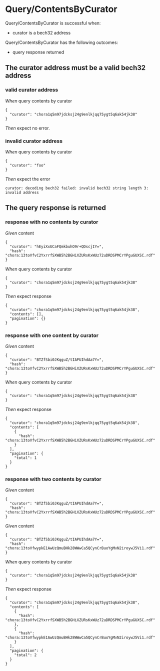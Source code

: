 # Query/ContentsByCurator

Query/ContentsByCurator is successful when:
  - curator is a bech32 address

  Query/ContentsByCurator has the following outcomes:
  - query response returned

## The curator address must be a valid bech32 address

### valid curator address

_When_ query contents by curator

```
{
  "curator": "chora1q5m97jdcksj24g9enlkjqq75ygt5q6ak54jk38"
}
```

_Then_ expect no error.

### invalid curator address

_When_ query contents by curator

```
{
  "curator": "foo"
}
```

_Then_ expect the error

```
curator: decoding bech32 failed: invalid bech32 string length 3: invalid address
```

## The query response is returned

### response with no contents by curator

_Given_ content

```
{
  "curator": "hEyiXxUCaFQmkbuhO9r+QDscjIY=",
  "hash": "chora:13toVfvC2YxrrfSXWB5h2BGHiXZURsKxWUz72uDRDSPMCrYPguGUXSC.rdf"
}
```

_When_ query contents by curator

```
{
  "curator": "chora1q5m97jdcksj24g9enlkjqq75ygt5q6ak54jk38"
}
```

_Then_ expect response

```
{
  "curator": "chora1q5m97jdcksj24g9enlkjqq75ygt5q6ak54jk38",
  "contents": [],
  "pagination": {}
}
```

### response with one content by curator

_Given_ content

```
{
  "curator": "BTZfSbi0JKqguZ/tIAPUIhdAa7Y=",
  "hash": "chora:13toVfvC2YxrrfSXWB5h2BGHiXZURsKxWUz72uDRDSPMCrYPguGUXSC.rdf"
}
```

_When_ query contents by curator

```
{
  "curator": "chora1q5m97jdcksj24g9enlkjqq75ygt5q6ak54jk38"
}
```

_Then_ expect response

```
{
  "curator": "chora1q5m97jdcksj24g9enlkjqq75ygt5q6ak54jk38",
  "contents": [
    {
      "hash": "chora:13toVfvC2YxrrfSXWB5h2BGHiXZURsKxWUz72uDRDSPMCrYPguGUXSC.rdf"
    }
  ],
  "pagination": {
    "total": 1
  }
}
```

### response with two contents by curator

_Given_ content

```
{
  "curator": "BTZfSbi0JKqguZ/tIAPUIhdAa7Y=",
  "hash": "chora:13toVfvC2YxrrfSXWB5h2BGHiXZURsKxWUz72uDRDSPMCrYPguGUXSC.rdf"
}
```

_Given_ content

```
{
  "curator": "BTZfSbi0JKqguZ/tIAPUIhdAa7Y=",
  "hash": "chora:13toVfwypkE1AwUzQmuBHk28WWwCa5QCynCrBuoYgMvN2iroywJ5Vi1.rdf"
}
```

_When_ query contents by curator

```
{
  "curator": "chora1q5m97jdcksj24g9enlkjqq75ygt5q6ak54jk38"
}
```

_Then_ expect response

```
{
  "curator": "chora1q5m97jdcksj24g9enlkjqq75ygt5q6ak54jk38",
  "contents": [
    {
      "hash": "chora:13toVfvC2YxrrfSXWB5h2BGHiXZURsKxWUz72uDRDSPMCrYPguGUXSC.rdf"
    },
    {
      "hash": "chora:13toVfwypkE1AwUzQmuBHk28WWwCa5QCynCrBuoYgMvN2iroywJ5Vi1.rdf"
    }
  ],
  "pagination": {
    "total": 2
  }
}
```
